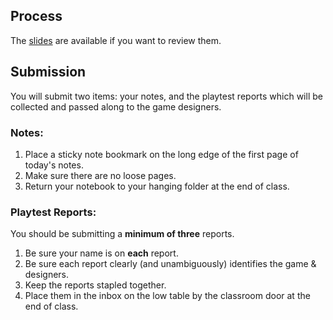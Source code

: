 [slides]: <https://drive.google.com/open?id=1NSaUxBSp9xRf-8SIxjrJUWzplW8gb3gT9DTuW2SRj6s>

## Process

The [slides][] are available if you want to review them.

## Submission

You will submit two items: your notes, and the playtest reports which will be collected and passed along to the game designers.

### Notes:

1. Place a sticky note bookmark on the long edge of the first page of today's notes.
1. Make sure there are no loose pages.
1. Return your notebook to your hanging folder at the end of class.

### Playtest Reports:

You should be submitting a **minimum of three** reports.

1. Be sure your name is on **each** report.
1. Be sure each report clearly (and unambiguously) identifies the game & designers.
1. Keep the reports stapled together.
1. Place them in the inbox on the low table by the classroom door at the end of class.
